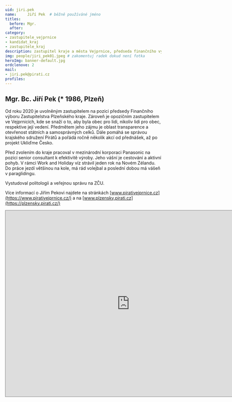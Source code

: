 ```yaml
---
uid: jiri.pek
name:     Jiří Pek 	# běžně používáné jméno
titles:
  before: Mgr.
  after:
category:
- zastupitele_vejprnice
- kandidat_kraj
- zastupitele_kraj
description: zastupitel kraje a města Vejprnice, předseda finančního výboru na kraji
img: people/jiri_pek01.jpeg # zakomentuj radek dokud není fotka
heroImg: banner-default.jpg
ordclenove: 2
mail:
- jiri.pek@pirati.cz
profiles:
---
```


## Mgr. Bc. Jiří Pek (* 1986, Plzeň)


Od roku 2020 je uvolněným zastupitelem na pozici předsedy Finančního výboru Zastupitelstva  Plzeňského kraje. Zároveň je opozičním zastupitelem ve Vejprnicích, kde se snaží o to, aby byla obec pro lidi, nikoliv lidi pro obec, respektive její vedení. Předmětem jeho zájmu je oblast transparence a otevřenost státních a samosprávných celků. Dále pomáhá se správou krajského sdružení Pirátů a pořádá ročně několik akcí od přednášek, až po projekt Ukliďme Česko. 

Před zvolením do kraje pracoval v mezinárodní korporaci Panasonic na pozici senior consultant k efektivitě výroby. Jeho vášní je cestování a aktivní pohyb. V rámci Work and Holiday víz strávil jeden rok na Novém Zélandu. Do práce jezdí většinou na kole, má rád volejbal a poslední dobou má vášeň v paraglidingu.  

Vystudoval politologii a veřejnou správu na ZČU.

Více informací o Jiřím Pekovi najdete na stránkách [www.pirativejprnice.cz](https://www.pirativejprnice.cz/) a na [www.plzensky.pirati.cz](https://plzensky.pirati.cz/)

<iframe src="https://calendar.google.com/calendar/embed?height=600&amp;wkst=1&amp;bgcolor=%23ffffff&amp;ctz=Europe%2FPrague&amp;src=cGVrdmVqcHJuaWNlQGdtYWlsLmNvbQ&amp;src=MXJqYTJmYnBpZzU5ZXF0ZTVtNGhtZDkybTRAZ3JvdXAuY2FsZW5kYXIuZ29vZ2xlLmNvbQ&amp;src=aWo4Z2xtbXF2bG9mNzJzc2ZwOHRxcjRpMXNAZ3JvdXAuY2FsZW5kYXIuZ29vZ2xlLmNvbQ&amp;src=ZnN0YnJnamN0N2E3Y3ZraWRwcDA4Yml0NDhAZ3JvdXAuY2FsZW5kYXIuZ29vZ2xlLmNvbQ&amp;color=%23E4C441&amp;color=%23C0CA33&amp;color=%23F4511E&amp;color=%23009688" style="border:solid 1px #777" width="800" height="600" frameborder="0" scrolling="no"></iframe>
